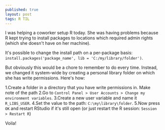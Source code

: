 ```yaml
---
published: true
layout: post
tags: R TIL
---
```

I was helping a coworker setup R today. She was having problems because R kept trying to install packages to locations which required admin rights (which she doesn't have on her machine).

It's possible to change the install path on a per-package basis: `install.packages('package_name', lib = 'C:/my/library/folder')`.

But obviously this would be a chore to remember to do every time. Instead, we changed it system-wide by creating a personal library folder on which she has write permissions. Here's how:

1.Create a folder in a directory that you have write permissions in. Make note of the path
2.Go to `Control Panel > User Accounts > Change my environment variables`.
3.Create a new user variable and name it `R_LIBS_USER`.
4.Set the value to the path: `C:\my\library\folder`.
5.Now press `OK` and restart RStudio if it's still open (or just restart the R session: `Session > Restart R`)

Voila!
